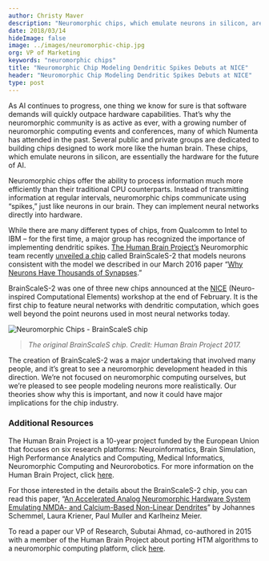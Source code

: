 ```yaml
---
author: Christy Maver
description: "Neuromorphic chips, which emulate neurons in silicon, are essentially the hardware for the future of AI. The Human Brain Project’s Neuromorphic team recently unveiled a chip called BrainScaleS-2 that models neurons consistent with the model described in our 2016 paper “Why Neurons Have Thousands of Synapses.”"
date: 2018/03/14
hideImage: false
image: ../images/neuromorphic-chip.jpg
org: VP of Marketing
keywords: "neuromorphic chips"
title: "Neuromorphic Chip Modeling Dendritic Spikes Debuts at NICE"
header: "Neuromorphic Chip Modeling Dendritic Spikes Debuts at NICE"
type: post
---
```


As AI continues to progress, one thing we know for sure is that software demands will quickly outpace hardware capabilities. That’s why the neuromorphic community is as active as ever, with a growing number of neuromorphic computing events and conferences, many of which Numenta has attended in the past.  Several public and private groups are dedicated to building chips designed to work more like the human brain. These chips, which emulate neurons in silicon, are essentially the hardware for the future of AI.

Neuromorphic chips offer the ability to process information much more efficiently than their traditional CPU counterparts.  Instead of transmitting information at regular intervals, neuromorphic chips communicate using “spikes,” just like neurons in our brain. They can implement neural networks directly into hardware.

While there are many different types of chips, from Qualcomm to Intel to IBM – for the first time, a major group has recognized the importance of implementing dendritic spikes. [The Human Brain Project’s](https://www.humanbrainproject.eu/en/silicon-brains/) Neuromorphic team recently [unveiled a chip](https://www.humanbrainproject.eu/en/follow-hbp/news/computers-learn-to-learn/) called BrainScaleS-2 that models neurons consistent with the model we described in our March 2016 paper “[Why Neurons Have Thousands of Synapses](/resources/papers/why-neurons-have-thousands-of-synapses-theory-of-sequence-memory-in-neocortex/).”  

BrainScaleS-2 was one of three new chips announced at the [NICE](http://niceworkshop.org/2018-nice-workshop/) (Neuro-inspired Computational Elements) workshop at the end of February.  It is the first chip to feature neural networks with dendritic computation, which goes well beyond the point neurons used in most neural networks today.

![Neuromorphic Chips - BrainScaleS chip](../images/BrainScales-2.jpg) </br>
> *The original BrainScaleS chip.  Credit: Human Brain Project 2017.*

The creation of BrainScaleS-2 was a major undertaking that involved many people, and it’s great to see a neuromorphic development headed in this direction.  We’re not focused on neuromorphic computing ourselves, but we’re pleased to see people modeling neurons more realistically.  Our theories show why this is important, and now it could have major implications for the chip industry.

### Additional Resources

The Human Brain Project is a 10-year project funded by the European Union that focuses on six research platforms: Neuroinformatics, Brain Simulation, High Performance Analytics and Computing, Medical Informatics, Neuromorphic Computing and Neurorobotics.  For more information on the Human Brain Project, click [here](https://www.humanbrainproject.eu/en/).

For those interested in the details about the BrainScaleS-2 chip, you can read this paper, “[An Accelerated Analog Neuromorphic Hardware System Emulating NMDA- and Calcium-Based Non-Linear Dendrites](https://arxiv.org/pdf/1703.07286.pdf)” by Johannes Schemmel, Laura Kriener, Paul Muller and Karlheinz Meier.

To read a paper our VP of Research, Subutai Ahmad, co-authored in 2015 with a member of the Human Brain Project about porting HTM algorithms to a neuromorphic computing platform, click [here](https://arxiv.org/abs/1505.02142).
